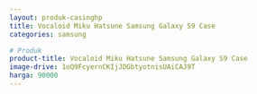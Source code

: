 ```yaml
---
layout: produk-casinghp
title: Vocaloid Miku Hatsune Samsung Galaxy S9 Case
categories: samsung

# Produk
product-title: Vocaloid Miku Hatsune Samsung Galaxy S9 Case
image-drive: 1oQ9FcyernCKIjJDGbtyotnisUAiCAJ9T
harga: 90000
---
```

